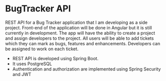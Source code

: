 # BugTracker API

REST API for a Bug Tracker application that I am developing as a side project. Front-end of the application will be done in Angular but it is still currently in development. The app will have the ability to create a project and assign developers to the project. All users will be able to add tickets which they can mark as bugs, features and enhancements. Developers can be assigned to work on each ticket.

* REST API is developed using Spring Boot.
* It uses PostgreSQL 
* Authentication and authorization are implemented using Spring Security and JWT

